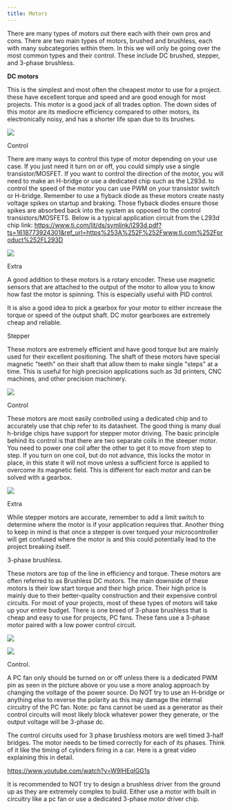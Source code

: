 ```yaml
---
title: Motors
---
```


There are many types of motors out there each with their own pros and cons. There are two main types of motors, brushed and brushless, each with many subcategories within them. In this we will only be going over the most common types and their control. These include DC brushed, stepper, and 3-phase brushless.

**DC motors**

This is the simplest and most often the cheapest motor to use for a project. these have excellent torque and speed and are good enough for most projects. This motor is a good jack of all trades option. The down sides of this motor are its mediocre efficiency compared to other motors, its electronically noisy, and has a shorter life span due to its brushes.

![][1]

Control

There are many ways to control this type of motor depending on your use case. If you just need it turn on or off, you could simply use a single transistor/MOSFET. If you want to control the direction of the motor, you will need to make an H-bridge or use a dedicated chip such as the L293d. to control the speed of the motor you can use PWM on your transistor switch or H-bridge. Remember to use a flyback diode as these motors create nasty voltage spikes on startup and braking. Those flyback diodes ensure those spikes are absorbed back into the system as opposed to the control transistors/MOSFETS. Below is a typical application circuit from the L293d chip link: <https://www.ti.com/lit/ds/symlink/l293d.pdf?ts=1618773924301&ref_url=https%253A%252F%252Fwww.ti.com%252Fproduct%252FL293D>

![][2]

Extra

A good addition to these motors is a rotary encoder. These use magnetic sensors that are attached to the output of the motor to allow you to know how fast the motor is spinning. This is especially useful with PID control.

It is also a good idea to pick a gearbox for your motor to either increase the torque or speed of the output shaft. DC motor gearboxes are extremely cheap and reliable.

Stepper

These motors are extremely efficient and have good torque but are mainly used for their excellent positioning. The shaft of these motors have special magnetic "teeth" on their shaft that allow them to make single "steps" at a time. This is useful for high precision applications such as 3d printers, CNC machines, and other precision machinery.

![][3]

Control

These motors are most easily controlled using a dedicated chip and to accurately use that chip refer to its datasheet. The good thing is many dual h-bridge chips have support for stepper motor driving. The basic principle behind its control is that there are two separate coils in the steeper motor. You need to power one coil after the other to get it to move from step to step. If you turn on one coil, but do not advance, this locks the motor in place, in this state it will not move unless a sufficient force is applied to overcome its magnetic field. This is different for each motor and can be solved with a gearbox.

![][4]

Extra

While stepper motors are accurate, remember to add a limit switch to determine where the motor is if your application requires that. Another thing to keep in mind is that once a stepper is over torqued your microcontroller will get confused where the motor is and this could potentially lead to the project breaking itself.

3-phase brushless.

These motors are top of the line in efficiency and torque. These motors are often referred to as Brushless DC motors. The main downside of these motors is their low start torque and their high price. Their high price is mainly due to their better-quality construction and their expensive control circuits. For most of your projects, most of these types of motors will take up your entire budget. There is one breed of 3-phase brushless that is cheap and easy to use for projects, PC fans. These fans use a 3-phase motor paired with a low power control circuit.

![][5]

![][6]

Control.

A PC fan only should be turned on or off unless there is a dedicated PWM pin as seen in the picture above or you use a more analog approach by changing the voltage of the power source. Do NOT try to use an H-bridge or anything else to reverse the polarity as this may damage the internal circuitry of the PC fan. Note: pc fans cannot be used as a generator as their control circuits will most likely block whatever power they generate, or the output voltage will be 3-phase dc.

The control circuits used for 3 phase brushless motors are well timed 3-half bridges. The motor needs to be timed correctly for each of its phases. Think of it like the timing of cylinders firing in a car. Here is a great video explaining this in detail.

<https://www.youtube.com/watch?v=W9IHEqlGG1s>

It is recommended to NOT try to design a brushless driver from the ground up as they are extremely complex to build. Either use a motor with built in circuitry like a pc fan or use a dedicated 3-phase motor driver chip.

  [1]: image1.png 
  [2]: image2.png 
  [3]: image3.png 
  [4]: image4.png 
  [5]: image5.png 
  [6]: image6.png 
